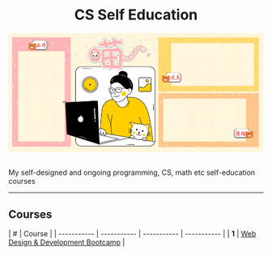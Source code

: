 <div align="center">
  <h1>CS Self Education</h1>
  <img src="banner.jpg" align="center"/>
  <br/><br/>
</div>

My self-designed and ongoing programming, CS, math etc self-education courses

---

## Courses

| # | Course |
| ----------- | ----------- | ----------- | ----------- |
| **1** | [Web Design & Development Bootcamp](https://github.com/abeerration/Web-Design-Development-Bootcamp) |
